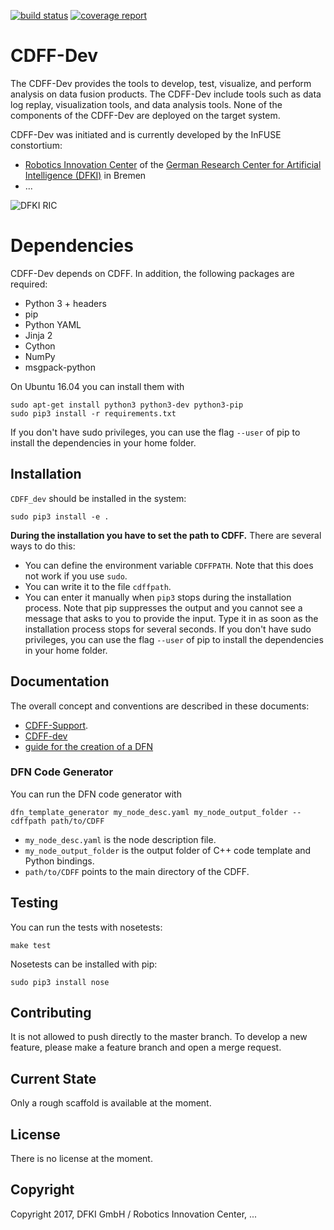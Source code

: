 [![build status](
https://gitlab.spaceapplications.com/InFuse/CDFF_dev/badges/master/build.svg)](
https://gitlab.spaceapplications.com/InFuse/CDFF_dev)
[![coverage report](
https://gitlab.spaceapplications.com/InFuse/CDFF_dev/badges/master/coverage.svg)](
https://gitlab.spaceapplications.com/InFuse/CDFF_dev)

# CDFF-Dev

The CDFF-Dev provides the tools to develop, test, visualize, and perform
analysis on data fusion products. The CDFF-Dev include tools such as data
log replay, visualization tools, and data analysis tools. None of the
components of the CDFF-Dev are deployed on the target system.

CDFF-Dev was initiated and is currently developed by the InFUSE constortium:
* [Robotics Innovation Center](http://robotik.dfki-bremen.de/en/startpage.html)
  of the [German Research Center for Artificial Intelligence (DFKI)](http://www.dfki.de)
  in Bremen
* ...

![DFKI RIC](https://www.dfki.de/web/presse/bildmaterial/dfki-logo-e-schrift.jpg)

# Dependencies

CDFF-Dev depends on CDFF. In addition, the following packages are required:

* Python 3 + headers
* pip
* Python YAML
* Jinja 2
* Cython
* NumPy
* msgpack-python

On Ubuntu 16.04 you can install them with

    sudo apt-get install python3 python3-dev python3-pip
    sudo pip3 install -r requirements.txt

If you don't have sudo privileges, you can use the flag `--user` of pip
to install the dependencies in your home folder.

## Installation

`CDFF_dev` should be installed in the system:

    sudo pip3 install -e .

**During the installation you have to set the path to CDFF.** There are
several ways to do this:
* You can define the environment variable `CDFFPATH`. Note that this
  does not work if you use `sudo`.
* You can write it to the file `cdffpath`.
* You can enter it manually when `pip3` stops during the installation
  process. Note that pip suppresses the output and you cannot see a
  message that asks to you to provide the input. Type it in as soon
  as the installation process stops for several seconds.
If you don't have sudo privileges, you can use the flag `--user` of pip
to install the dependencies in your home folder. 

## Documentation

The overall concept and conventions are described in these documents:

* [CDFF-Support](https://docs.google.com/document/d/1BzKnNrRw6yIFllrITiEGZXD8awtsmvNslqRuB4j29mw/edit#heading=h.lsr1bgv0ntf5).
* [CDFF-dev](https://docs.google.com/document/d/1yz_w7Eut6Rtg0d4I6R4mze2G8Oip4agyqrTDlKVgC6g/edit#heading=h.1xul7efma9uy)
* [guide for the creation of a DFN](https://docs.google.com/document/d/1hFTRKgJNN3n_brT3aajMA03AR_jQ2eCo-ZM33ggY5cE/edit?disco=AAAABnQb9DE&ts=5a841a86)

### DFN Code Generator

You can run the DFN code generator with

    dfn_template_generator my_node_desc.yaml my_node_output_folder --cdffpath path/to/CDFF

* `my_node_desc.yaml` is the node description file.
* `my_node_output_folder` is the output folder of C++ code template and
  Python bindings.
* `path/to/CDFF` points to the main directory of the CDFF.

## Testing

You can run the tests with nosetests:

    make test

Nosetests can be installed with pip:

    sudo pip3 install nose

## Contributing

It is not allowed to push directly to the master branch. To develop a new
feature, please make a feature branch and open a merge request.

## Current State

Only a rough scaffold is available at the moment.

## License

There is no license at the moment.

## Copyright

Copyright 2017, DFKI GmbH / Robotics Innovation Center, ...
